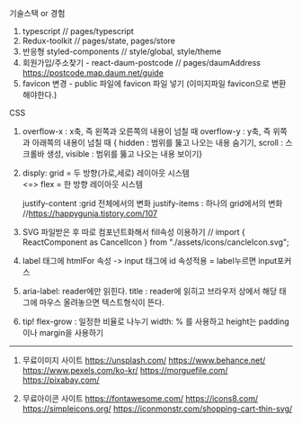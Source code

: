 기술스택 or 경험

1. typescript // pages/typescript
2. Redux-toolkit // pages/state, pages/store
3. 반응형 styled-components // style/global, style/theme
4. 회원가입/주소찾기 - react-daum-postcode // pages/daumAddress
   https://postcode.map.daum.net/guide
5. favicon 변경 - public 파일에 favicon 파일 넣기 (이미지파일 favicon으로 변환해야한다.)

CSS

1. overflow-x : x축, 즉 왼쪽과 오른쪽의 내용이 넘칠 때
   overflow-y : y축, 즉 위쪽과 아래쪽의 내용이 넘칠 때
   { hidden : 범위를 뚫고 나오는 내용 숨기기,
   scroll : 스크롤바 생성,
   visible : 범위를 뚫고 나오는 내용 보이기}

2. disply: grid = 두 방향(가로,세로) 레이아웃 시스템  
    <=> flex = 한 방향 레이아웃 시스템

   justify-content :grid 전체에서의 변화
   justify-items : 하나의 grid에서의 변화
   //https://happygunja.tistory.com/107

3. SVG 파일받은 후 따로 컴포넌트화해서 fill속성 이용하기
   // import { ReactComponent as CancelIcon } from "./assets/icons/cancleIcon.svg";

4. label 태그에 htmlFor 속성 -> input 태그에 id 속성적용 = label누르면 input포커스

5. aria-label: reader에만 읽힌다.
   title : reader에 읽히고 브라우저 상에서 해당 태그에 마우스 올려놓으면 텍스트형식이 뜬다.

6. tip!
   flex-grow : 일정한 비율로 나누기
   width: % 를 사용하고 height는 padding이나 margin을 사용하기

---

1. 무료이미지 사이트
   https://unsplash.com/
   https://www.behance.net/
   https://www.pexels.com/ko-kr/
   https://morguefile.com/
   https://pixabay.com/

2. 무료아이콘 사이트
   https://fontawesome.com/
   https://icons8.com/
   https://simpleicons.org/
   https://iconmonstr.com/shopping-cart-thin-svg/
